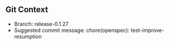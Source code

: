 ## Git Context

- Branch: release-0.1.27
- Suggested commit message: chore(openspec): test-improve-resumption
